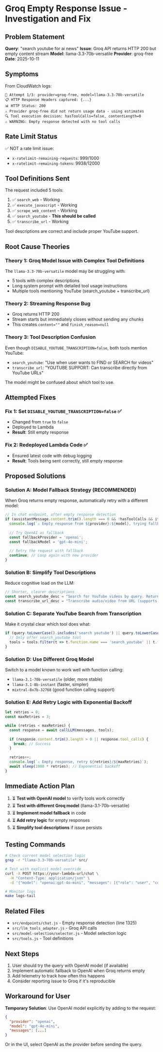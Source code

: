 # Groq Empty Response Issue - Investigation and Fix

## Problem Statement

**Query**: "search youtube for ai news"
**Issue**: Groq API returns HTTP 200 but empty content stream
**Model**: llama-3.3-70b-versatile
**Provider**: groq-free
**Date**: 2025-10-11

## Symptoms

From CloudWatch logs:
```
🔄 Attempt 1/3: provider=groq-free, model=llama-3.3-70b-versatile
📋 HTTP Response Headers captured: {...}
📊 HTTP Status: 200
⚠️ Provider groq-free did not return usage data - using estimates
🔍 Tool execution decision: hasToolCalls=false, contentLength=0
⚠️ WARNING: Empty response detected with no tool calls
```

## Rate Limit Status

✅ NOT a rate limit issue:
- `x-ratelimit-remaining-requests`: 999/1000
- `x-ratelimit-remaining-tokens`: 9938/12000

## Tool Definitions Sent

The request included 5 tools:
1. ✅ `search_web` - Working
2. ✅ `execute_javascript` - Working  
3. ✅ `scrape_web_content` - Working
4. ✅ `search_youtube` - **This should be called**
5. ✅ `transcribe_url` - Working

Tool descriptions are correct and include proper YouTube support.

## Root Cause Theories

### Theory 1: Groq Model Issue with Complex Tool Definitions
The `llama-3.3-70b-versatile` model may be struggling with:
- 5 tools with complex descriptions
- Long system prompt with detailed tool usage instructions
- Multiple tools mentioning YouTube (search_youtube + transcribe_url)

### Theory 2: Streaming Response Bug
- Groq returns HTTP 200
- Stream starts but immediately closes without sending any chunks
- This creates `content=""` and `finish_reason=null`

### Theory 3: Tool Description Confusion
Even though `DISABLE_YOUTUBE_TRANSCRIPTION=false`, both tools mention YouTube:
- `search_youtube`: "Use when user wants to FIND or SEARCH for videos"
- `transcribe_url`: "YOUTUBE SUPPORT: Can transcribe directly from YouTube URLs"

The model might be confused about which tool to use.

## Attempted Fixes

### Fix 1: Set `DISABLE_YOUTUBE_TRANSCRIPTION=false` ✅
- Changed from `true` to `false`
- Deployed to Lambda
- **Result**: Still empty response

### Fix 2: Redeployed Lambda Code ✅
- Ensured latest code with debug logging
- **Result**: Tools being sent correctly, still empty response

## Proposed Solutions

### Solution A: Model Fallback Strategy (RECOMMENDED)

When Groq returns empty response, automatically retry with a different model:

```javascript
// In chat endpoint, after empty response detection
if (assistantMessage.content.trim().length === 0 && !hasToolCalls && iterationCount === 1) {
  console.log(`⚠️ Empty response from ${provider}:${model}, trying fallback model`);
  
  // Try OpenAI as fallback
  const fallbackProvider = 'openai';
  const fallbackModel = 'gpt-4o-mini';
  
  // Retry the request with fallback
  continue; // Loop again with new provider
}
```

### Solution B: Simplify Tool Descriptions

Reduce cognitive load on the LLM:

```javascript
// Shorter, clearer descriptions
const search_youtube_desc = "Search for YouTube videos by query. Returns video titles, URLs, and metadata.";
const transcribe_url_desc = "Transcribe audio/video from URL (supports YouTube). Returns full text transcript.";
```

### Solution C: Separate YouTube Search from Transcription

Make it crystal clear which tool does what:

```javascript
if (query.toLowerCase().includes('search youtube') || query.toLowerCase().includes('find youtube')) {
  // Only offer search_youtube tool
  tools = tools.filter(t => t.function.name === 'search_youtube' || t.function.name !== 'transcribe_url');
}
```

### Solution D: Use Different Groq Model

Switch to a model known to work well with function calling:
- `llama-3.1-70b-versatile` (older, more stable)
- `llama-3.1-8b-instant` (faster, simpler)
- `mixtral-8x7b-32768` (good function calling support)

### Solution E: Add Retry Logic with Exponential Backoff

```javascript
let retries = 0;
const maxRetries = 3;

while (retries < maxRetries) {
  const response = await callLLM(messages, tools);
  
  if (response.content.trim().length > 0 || response.tool_calls) {
    break; // Success
  }
  
  retries++;
  console.log(`⚠️ Empty response, retry ${retries}/${maxRetries}`);
  await sleep(1000 * retries); // Exponential backoff
}
```

## Immediate Action Plan

1. ⏳ **Test with OpenAI model** to verify tools work correctly
2. ⏳ **Test with different Groq model** (llama-3.1-70b-versatile)
3. ⏳ **Implement model fallback** in code
4. ⏳ **Add retry logic** for empty responses
5. ⏳ **Simplify tool descriptions** if issue persists

## Testing Commands

```bash
# Check current model selection logic
grep -r "llama-3.3-70b-versatile" src/

# Test with explicit model override
curl -X POST https://your-lambda-url/chat \
  -H "Content-Type: application/json" \
  -d '{"model": "openai:gpt-4o-mini", "messages": [{"role": "user", "content": "search youtube for ai news"}]}'

# Monitor logs
make logs-tail
```

## Related Files

- `src/endpoints/chat.js` - Empty response detection (line 1325)
- `src/llm_tools_adapter.js` - Groq API calls
- `src/model-selection/selector.js` - Model selection logic
- `src/tools.js` - Tool definitions

## Next Steps

1. User should try the query with OpenAI model (if available)
2. Implement automatic fallback to OpenAI when Groq returns empty
3. Add telemetry to track how often this happens
4. Consider reporting issue to Groq if it's reproducible

## Workaround for User

**Temporary Solution**: Use OpenAI model explicitly by adding to the request:

```json
{
  "provider": "openai",
  "model": "gpt-4o-mini",
  "messages": [...]
}
```

Or in the UI, select OpenAI as the provider before sending the query.
